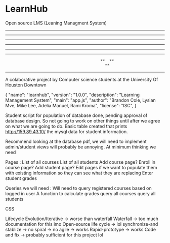 # LearnHub
Open source LMS (Leaning Managment System) 
**************************************************
                                       
*  *                                             **
*  *                                           **  **
*  *               **         **              **   **
*  *******       **  * *   **  * *             ** 
**********     **       ****       **        **  **
                                              **  **
                                                **
**************************************************

A colaborative project by Computer science students at the University Of Houston Downtown 

{
  "name": "learnhub",
  "version": "1.0.0",
  "description": "Learning Management System",
  "main": "app.js",
  "author": "Brandon Cole, Lysian Mve, Mike Lee, Adelia Manuel, Rami Kroma",
  "license": "ISC",
}

Student script for population of database done, pending approval of database design. So not going to work on other things until after we agree on what we are going to do. Basic table created that prints http://159.89.43.10/ the mysql data for student information. 

Recommend looking at the database pdf, we will need to implement admin/student views will probably be annoying.
 At minimum thinking we need
 
 Pages : 
 List of all courses
 List of all students
 Add course page?
 Enroll in course page?
 Add student page?
 Edit pages if we want to populate them with existing information so they can see what they are replacing
 Enter student grades
 
 Queries we will need :
 Will need to query registered courses based on logged in user
 A function to calculate grades
 query all courses
 query all students
 
 CSS 
 
 Lifecycle
    Evolution/Iterative -> worse than waterfall
    Waterfall -> too much documentation for this imo
    Open-source life cycle -> lol
    synchronize-and stablize -> no
    spiral -> no
    agile -> works
    Rapid-prototype -> works
    Code and fix -> probably sufficient for this project lol
